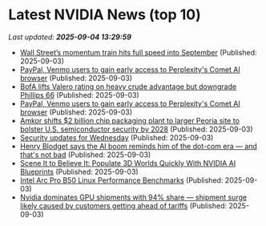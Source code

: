 # Latest NVIDIA News (top 10)
_Last updated: **2025-09-04 13:29:59**_

- [Wall Street’s momentum train hits full speed into September](https://www.thehindubusinessline.com/markets/wall-streets-momentum-train-hits-full-speed-into-september/article69992798.ece) (Published: 2025-09-03)
- [PayPal, Venmo users to gain early access to Perplexity's Comet AI browser](https://economictimes.indiatimes.com/tech/artificial-intelligence/paypal-venmo-users-to-gain-early-access-to-perplexitys-comet-ai-browser/articleshow/123679112.cms) (Published: 2025-09-03)
- [BofA lifts Valero rating on heavy crude advantage but downgrade Phillips 66](https://finance.yahoo.com/news/bofa-lifts-valero-rating-heavy-130731984.html) (Published: 2025-09-03)
- [PayPal, Venmo users to gain early access to Perplexity's Comet AI browser](https://www.channelnewsasia.com/business/paypal-venmo-users-gain-early-access-perplexitys-comet-ai-browser-5330881) (Published: 2025-09-03)
- [Amkor shifts $2 billion chip packaging plant to larger Peoria site to bolster U.S. semiconductor security by 2028](https://www.notebookcheck.net/Amkor-shifts-2-billion-chip-packaging-plant-to-larger-Peoria-site-to-bolster-U-S-semiconductor-security-by-2028.1103695.0.html) (Published: 2025-09-03)
- [Security updates for Wednesday](https://lwn.net/Articles/1036567/) (Published: 2025-09-03)
- [Henry Blodget says the AI boom reminds him of the dot-com era — and that's not bad](https://www.businessinsider.com/henry-blodget-ai-bubble-boom-dotcom-interview-peter-kafka-2025-09) (Published: 2025-09-03)
- [Scene It to Believe It: Populate 3D Worlds Quickly With NVIDIA AI Blueprints](https://blogs.nvidia.com/?p=84417) (Published: 2025-09-03)
- [Intel Arc Pro B50 Linux Performance Benchmarks](https://www.phoronix.com/review/intel-arc-pro-b50-linux) (Published: 2025-09-03)
- [Nvidia dominates GPU shipments with 94% share — shipment surge likely caused by customers getting ahead of tariffs](https://www.tomshardware.com/pc-components/gpus/nvidia-dominates-gpu-shipments-with-94-percent-share-shipment-surge-likely-caused-by-customers-getting-ahead-of-tariffs) (Published: 2025-09-03)
